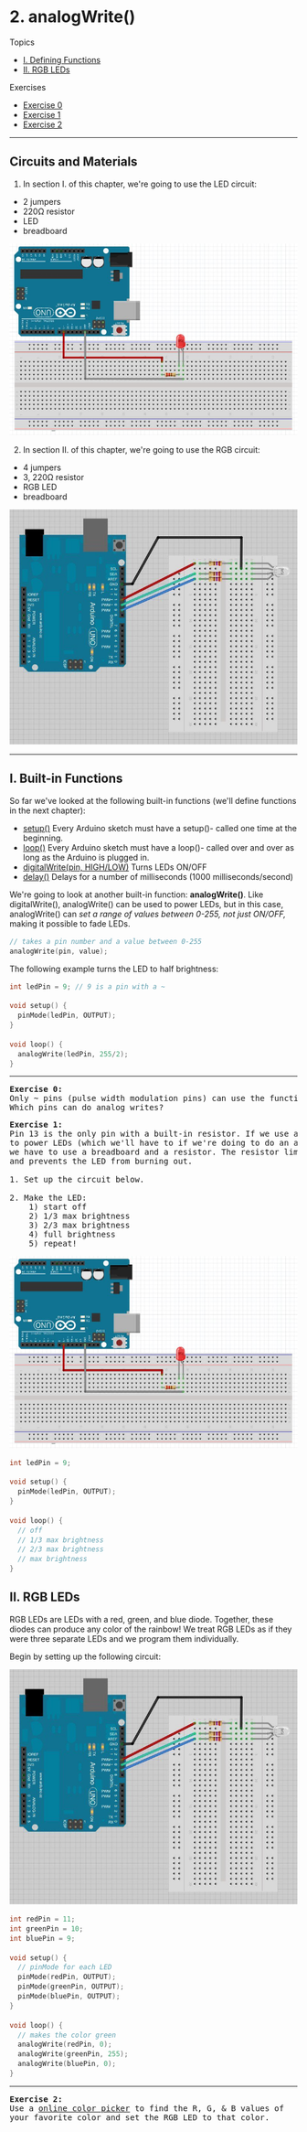 # 2. analogWrite()

Topics
* [I. Defining Functions](#i-builtin-functions)
* [II. RGB LEDs](#ii-rgb-leds)

Exercises
* [Exercise 0](#ex0)
* [Exercise 1](#ex1)
* [Exercise 2](#ex2)

---

## Circuits and Materials

1. In section I. of this chapter, we're going to use the LED circuit:
  * 2 jumpers
  * 220Ω resistor
  * LED
  * breadboard

  ![alt text](../images/arduinores.jpg)

2. In section II. of this chapter, we're going to use the RGB circuit:
  * 4 jumpers
  * 3, 220Ω resistor
  * RGB LED
  * breadboard

  ![alt text](../images/rgb.jpg)
  
---

## I. Built-in Functions

So far we've looked at the following built-in functions (we'll define functions in the next chapter):

* [setup()](https://www.arduino.cc/en/Reference/Setup)
  Every Arduino sketch must have a setup()- called one time at the beginning.
* [loop()](https://www.arduino.cc/en/Reference/Loop)
  Every Arduino sketch must have a loop()- called over and over as long as the Arduino is plugged in.
* [digitalWrite(pin, HIGH/LOW)](https://www.arduino.cc/en/Reference/DigitalWrite)
  Turns LEDs ON/OFF
* [delay()](https://www.arduino.cc/en/Reference/Delay)
  Delays for a number of milliseconds (1000 milliseconds/second)

We're going to look at another built-in function: **analogWrite()**. Like digitalWrite(), analogWrite() can be used to power LEDs, but in this case, analogWrite() can *set a range of values between 0-255, not just ON/OFF,* making it possible to fade LEDs.

```c++
// takes a pin number and a value between 0-255
analogWrite(pin, value);
```

The following example turns the LED to half brightness:

```c++
int ledPin = 9; // 9 is a pin with a ~

void setup() {
  pinMode(ledPin, OUTPUT);
}

void loop() {
  analogWrite(ledPin, 255/2);         
}
```

---

<a name="ex0"></a>
<pre>
<b>Exercise 0:</b>
Only ~ pins (pulse width modulation pins) can use the function analogWrite().
Which pins can do analog writes?
</pre>

<a name="ex1"></a>
<pre>
<b>Exercise 1:</b>
Pin 13 is the only pin with a built-in resistor. If we use any other pin
to power LEDs (which we'll have to if we're doing to do an analogWrite()),
we have to use a breadboard and a resistor. The resistor limits current
and prevents the LED from burning out.

1. Set up the circuit below.

2. Make the LED:
    1) start off
    2) 1/3 max brightness
    3) 2/3 max brightness
    4) full brightness
    5) repeat!
</pre>

![alt text](../images/arduinores.jpg)

```c++
int ledPin = 9;

void setup() {
  pinMode(ledPin, OUTPUT);
}

void loop() {
  // off
  // 1/3 max brightness
  // 2/3 max brightness
  // max brightness
}
```

## II. RGB LEDs
RGB LEDs are LEDs with a red, green, and blue diode. Together, these diodes can produce any color of the rainbow! We treat RGB LEDs as if they were three separate LEDs and we program them individually.

Begin by setting up the following circuit:

![alt text](../images/rgb.jpg)

```c++
int redPin = 11;
int greenPin = 10;
int bluePin = 9;

void setup() {
  // pinMode for each LED
  pinMode(redPin, OUTPUT);
  pinMode(greenPin, OUTPUT);
  pinMode(bluePin, OUTPUT);  
}

void loop() {
  // makes the color green
  analogWrite(redPin, 0);
  analogWrite(greenPin, 255);
  analogWrite(bluePin, 0);  
}
```

---

<a name="ex2"></a>
<pre>
<b>Exercise 2:</b>
Use a <a href="http://www.w3schools.com/colors/colors_picker.asp">online color picker</a> to find the R, G, & B values of
your favorite color and set the RGB LED to that color.
</pre>
